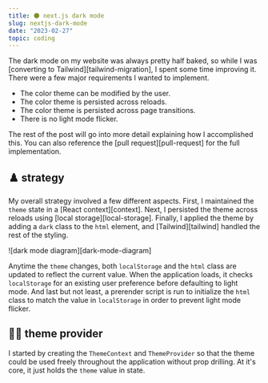 ```yaml
---
title: 🌑 next.js dark mode
slug: nextjs-dark-mode
date: "2023-02-27"
topic: coding
---
```


The dark mode on my website was always pretty half baked, so while I was [converting to Tailwind][tailwind-migration], I spent some time improving it. There were a few major requirements I wanted to implement.

-   The color theme can be modified by the user.
-   The color theme is persisted across reloads.
-   The color theme is persisted across page transitions.
-   There is no light mode flicker.

The rest of the post will go into more detail explaining how I accomplished this. You can also reference the [pull request][pull-request] for the full implementation.

## ♟️ strategy

My overall strategy involved a few different aspects. First, I maintained the `theme` state in a [React context][context]. Next, I persisted the theme across reloads using [local storage][local-storage]. Finally, I applied the theme by adding a `dark` class to the `html` element, and [Tailwind][tailwind] handled the rest of the styling.

![dark mode diagram][dark-mode-diagram]

Anytime the `theme` changes, both `localStorage` and the `html` class are updated to reflect the current value. When the application loads, it checks `localStorage` for an existing user preference before defaulting to light mode. And last but not least, a prerender script is run to initialize the `html` class to match the value in `localStorage` in order to prevent light mode flicker.

## 🤲🏼 theme provider

I started by creating the `ThemeContext` and `ThemeProvider` so that the theme could be used freely throughout the application without prop drilling. At it's core, it just holds the `theme` value in state.

